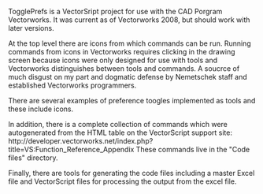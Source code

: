 <p>TogglePrefs is a VectorSript project for use with the CAD Porgram Vectorworks. It was current as of Vectorworks 2008, but should work with later versions.</p>

<p>At the top level there are icons from which commands can be run. Running commands from icons in Vectorworks requires clicking in the drawing screen because icons were only designed for use with tools and Vectorworks distinguishes between tools and commands. A soucrce of much disgust on my part and dogmatic  defense by Nemetschek staff and established Vectorworks programmers.</p>

<p>There are several examples of preference toogles implemented as tools and these include icons.</p>

<p>In addition, there is a complete collection of commands which were autogenerated from the HTML table on the VectorScript support site: 
http://developer.vectorworks.net/index.php?title=VS:Function_Reference_Appendix
  These commands live in the "Code files" directory.</p>

<p>Finally, there are tools for generating the code files including a master Excel file and VectorScript files for processing the output from the excel file.</p>
